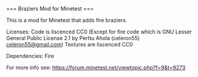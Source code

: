 === Braziers Mod for Minetest ===

This is a mod for Minetest that adds fire braziers.

Licenses:
Code is liscenced CC0 (Except for fire code which is GNU Lesser General Public License 2.1 by Perttu Ahola (celeron55) <celeron55@gmail.com>)
Textures are liscenced CC0

Dependencies:
Fire

For more info see: https://forum.minetest.net/viewtopic.php?f=9&t=9273
